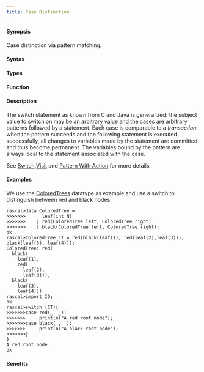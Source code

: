 ```yaml
---
title: Case Distinction
---
```


#### Synopsis

Case distinction via pattern matching.

#### Syntax

#### Types

#### Function

#### Description

The switch statement as known from C and Java is generalized: the subject value to switch on may be an 
arbitrary value and the cases are arbitrary patterns followed by a statement. 
Each case is comparable to a _transaction_: when the pattern succeeds and the following statement is 
executed successfully, all changes to variables made by the statement are committed and thus become permanent. 
The variables bound by the pattern are always local to the statement associated with the case. 

See [Switch](/docs/Rascal/Statements/Switch),[Visit](/docs/Rascal/Expressions/Visit) and 
[Pattern With Action](/docs/Rascal/Expressions/Visit/PatternWithAction) for more details.

#### Examples

We use the [ColoredTrees](/docs/Recipes/Common/ColoredTrees) datatype as example and use a switch to
distinguish between red and black nodes:

```rascal-shell
rascal>data ColoredTree = 
>>>>>>>      leaf(int N) 
>>>>>>>    | red(ColoredTree left, ColoredTree right) 
>>>>>>>    | black(ColoredTree left, ColoredTree right);
ok
rascal>ColoredTree CT = red(black(leaf(1), red(leaf(2),leaf(3))), black(leaf(3), leaf(4)));
ColoredTree: red(
  black(
    leaf(1),
    red(
      leaf(2),
      leaf(3))),
  black(
    leaf(3),
    leaf(4)))
rascal>import IO;
ok
rascal>switch (CT){
>>>>>>>case red(_, _):
>>>>>>>     println("A red root node");
>>>>>>>case black(_, _):
>>>>>>>     println("A black root node");
>>>>>>>}
}
A red root node
ok
```

#### Benefits



